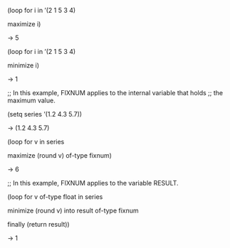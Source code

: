  



(loop for i in ’(2 1 5 3 4) 



maximize i) 



→ 5 



(loop for i in ’(2 1 5 3 4) 



minimize i) 



→ 1 



;; In this example, FIXNUM applies to the internal variable that holds ;; the maximum value. 



(setq series ’(1.2 4.3 5.7)) 



→ (1.2 4.3 5.7) 



(loop for v in series 



maximize (round v) of-type fixnum) 



→ 6 



;; In this example, FIXNUM applies to the variable RESULT. 



(loop for v of-type float in series 



minimize (round v) into result of-type fixnum 



finally (return result)) 



→ 1 







 



 



